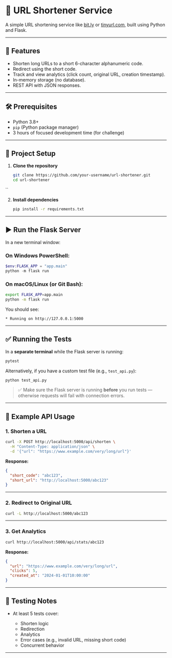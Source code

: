 # 🔗 URL Shortener Service

A simple URL shortening service like [bit.ly](https://bit.ly) or [tinyurl.com](https://tinyurl.com), built using Python and Flask.

---

## 🚀 Features

- Shorten long URLs to a short 6-character alphanumeric code.
- Redirect using the short code.
- Track and view analytics (click count, original URL, creation timestamp).
- In-memory storage (no database).
- REST API with JSON responses.

---

## 🛠 Prerequisites

- Python 3.8+
- `pip` (Python package manager)
- 3 hours of focused development time (for challenge)

---

## 📁 Project Setup

1. **Clone the repository**
   ```bash
   git clone https://github.com/your-username/url-shortener.git
   cd url-shortener
``

2. **Install dependencies**

   ```bash
   pip install -r requirements.txt
   ```

---

## ▶️ Run the Flask Server

In a new terminal window:

### On **Windows PowerShell**:

```powershell
$env:FLASK_APP = "app.main"
python -m flask run
```

### On **macOS/Linux** (or Git Bash):

```bash
export FLASK_APP=app.main
python -m flask run
```

You should see:

```
* Running on http://127.0.0.1:5000
```

---

## ✅ Running the Tests

In a **separate terminal** while the Flask server is running:

```bash
pytest
```

Alternatively, if you have a custom test file (e.g., `test_api.py`):

```bash
python test_api.py
```

> ✅ Make sure the Flask server is running **before** you run tests — otherwise requests will fail with connection errors.

---

## 🔄 Example API Usage

### 1. Shorten a URL

```bash
curl -X POST http://localhost:5000/api/shorten \
  -H "Content-Type: application/json" \
  -d '{"url": "https://www.example.com/very/long/url"}'
```

**Response:**

```json
{
  "short_code": "abc123",
  "short_url": "http://localhost:5000/abc123"
}
```

---

### 2. Redirect to Original URL

```bash
curl -L http://localhost:5000/abc123
```

---

### 3. Get Analytics

```bash
curl http://localhost:5000/api/stats/abc123
```

**Response:**

```json
{
  "url": "https://www.example.com/very/long/url",
  "clicks": 5,
  "created_at": "2024-01-01T10:00:00"
}
```

---

## 🧪 Testing Notes

* At least 5 tests cover:

  * Shorten logic
  * Redirection
  * Analytics
  * Error cases (e.g., invalid URL, missing short code)
  * Concurrent behavior
---

